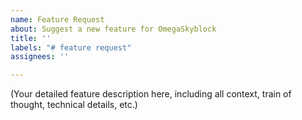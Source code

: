 ```yaml
---
name: Feature Request
about: Suggest a new feature for OmegaSkyblock
title: ''
labels: "# feature request"
assignees: ''

---
```


(Your detailed feature description here, including all context, train of thought, technical details, etc.)
